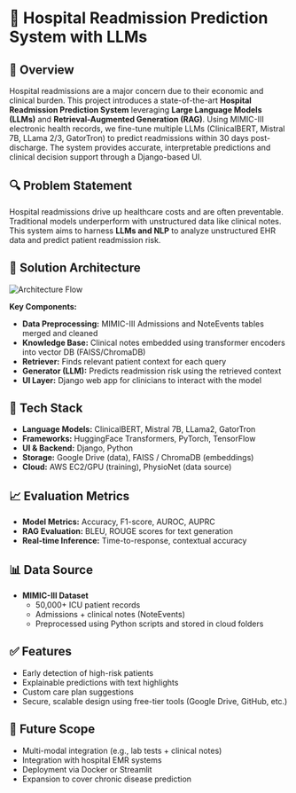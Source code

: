 # 🏥 Hospital Readmission Prediction System with LLMs

## 📌 Overview
Hospital readmissions are a major concern due to their economic and clinical burden. This project introduces a state-of-the-art **Hospital Readmission Prediction System** leveraging **Large Language Models (LLMs)** and **Retrieval-Augmented Generation (RAG)**. Using MIMIC-III electronic health records, we fine-tune multiple LLMs (ClinicalBERT, Mistral 7B, LLama 2/3, GatorTron) to predict readmissions within 30 days post-discharge. The system provides accurate, interpretable predictions and clinical decision support through a Django-based UI.

## 🔍 Problem Statement
Hospital readmissions drive up healthcare costs and are often preventable. Traditional models underperform with unstructured data like clinical notes. This system aims to harness **LLMs and NLP** to analyze unstructured EHR data and predict patient readmission risk.

## 🧠 Solution Architecture
![Architecture Flow](architecture_diagram_placeholder.png)

**Key Components:**
- **Data Preprocessing:** MIMIC-III Admissions and NoteEvents tables merged and cleaned  
- **Knowledge Base:** Clinical notes embedded using transformer encoders into vector DB (FAISS/ChromaDB)  
- **Retriever:** Finds relevant patient context for each query  
- **Generator (LLM):** Predicts readmission risk using the retrieved context  
- **UI Layer:** Django web app for clinicians to interact with the model

## 🔨 Tech Stack
- **Language Models:** ClinicalBERT, Mistral 7B, LLama2, GatorTron  
- **Frameworks:** HuggingFace Transformers, PyTorch, TensorFlow  
- **UI & Backend:** Django, Python  
- **Storage:** Google Drive (data), FAISS / ChromaDB (embeddings)  
- **Cloud:** AWS EC2/GPU (training), PhysioNet (data source)

## 📈 Evaluation Metrics
- **Model Metrics:** Accuracy, F1-score, AUROC, AUPRC  
- **RAG Evaluation:** BLEU, ROUGE scores for text generation  
- **Real-time Inference:** Time-to-response, contextual accuracy

## 📊 Data Source
- **MIMIC-III Dataset**
  - 50,000+ ICU patient records  
  - Admissions + clinical notes (NoteEvents)  
  - Preprocessed using Python scripts and stored in cloud folders

## ✅ Features
- Early detection of high-risk patients  
- Explainable predictions with text highlights  
- Custom care plan suggestions  
- Secure, scalable design using free-tier tools (Google Drive, GitHub, etc.)

## 🚀 Future Scope
- Multi-modal integration (e.g., lab tests + clinical notes)  
- Integration with hospital EMR systems  
- Deployment via Docker or Streamlit  
- Expansion to cover chronic disease prediction


